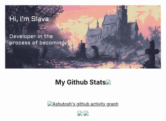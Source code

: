 <html lang="en">  
<head>  
    <meta charset="UTF-8">  
    <meta name="viewport" content="width=device-width, initial-scale=1.0">
<!--     <link rel="stylesheet" href="./assets/styles.css">   -->
</head>  
<body>

![](./assets/004.png)
<h2 align="center">
	My Github Stats<img src="https://media.giphy.com/media/VgCDAzcKvsR6OM0uWg/giphy.gif" width="50">
</h2>
<br/>
<div align="center">

[![Ashutosh's github activity graph](https://github-readme-activity-graph.vercel.app/graph?username=SlavaKuntsov&theme=dracula&days=60)](https://github.com/ashutosh00710/github-readme-activity-graph)

<img src="https://github-readme-stats.vercel.app/api/top-langs/?username=SlavaKuntsov&theme=dracula&layout=compact">

<img src="https://github-readme-stats.vercel.app/api?username=SlavaKuntsov&show_icons=true&theme=dracula&hide=contribs">

</div>  
  
</body>  
</html>
